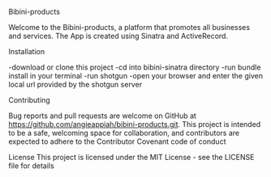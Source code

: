  Bibini-products
 
 Welcome to the Bibini-products, a platform that promotes all businesses and services. The App is created using Sinatra and ActiveRecord.

 Installation

 -download or clone this project
 -cd into bibini-sinatra directory
 -run bundle install in your terminal 
 -run shotgun
 -open your browser and enter the given local url provided by the shotgun server


Contributing 

Bug reports and pull requests are welcome on GitHub at https://github.com/angieappiah/bibini-products.git. This project is intended to be a safe, welcoming space for collaboration, and contributors are expected to adhere to the Contributor Covenant code of conduct


License
This project is licensed under the MIT License - see the LICENSE file for details